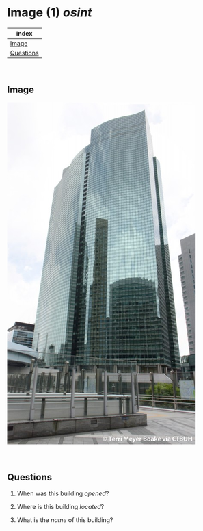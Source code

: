 # Image (1) _osint_

|index|
|---|
| [Image](#image) |
| [Questions](#questions) |

<br>

## Image
![view building image](image_osint.jpg)

<br>

## Questions

1. When was this building _opened_?

2. Where is this building _located_?

3. What is the _name_ of this building?
